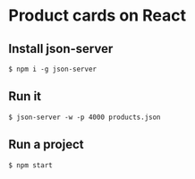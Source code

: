 # Product cards on React

## Install json-server

```
$ npm i -g json-server
```

## Run it

```
$ json-server -w -p 4000 products.json
```

## Run a project

```
$ npm start
```
